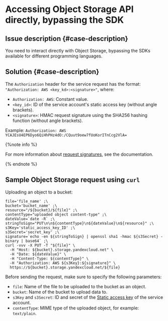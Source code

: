 # Accessing Object Storage API directly, bypassing the SDK

## Issue description {#case-description}
You need to interact directly with Object Storage, bypassing the SDKs available for different programming languages.

## Solution {#case-description}
The `Authorization` header for the service request has the format: `"Authorization: AWS <key_kd>:<signature>"`, where:
- `Authorization: AWS`: Constant value.
- `<key_id>`: ID of the service account's static access key (without angle brackets).
- `<signature>`: HMAC request signature using the SHA256 hashing function (without angle brackets).

Example:
`Authorization: AWS YCAJEsU4EP6Dyo6QiHhPHz4dO:/CQuut9oew7fUoKorITnCcg2VlA=`

{%note info %}

For more information about [request signatures](../../../storage/s3/signing-requests.md), see the documentation.

{% endnote %}

## Sample Object Storage request using `curl`

Uploading an object to a bucket:
```
file='file_name' ;\
bucket='bucket_name' ;\
resource="/${bucket}/${file}" ;\
contentType="uploaded object content-type" ;\
dateValue=`date -R` ;\
stringToSign="PUT\n\n${contentType}\n${dateValue}\n${resource}" ;\
s3Key='static_access_key_ID' ;\
s3Secret='secret_key' ;\
signature=`echo -en ${stringToSign} | openssl sha1 -hmac ${s3Secret} -binary | base64` ;\
curl -vvv -X PUT -T "${file}" \
  -H "Host: ${bucket}.storage.yandexcloud.net" \
  -H "Date: ${dateValue}" \
  -H "Content-Type: ${contentType}" \
  -H "Authorization: AWS ${s3Key}:${signature}" \
  https://${bucket}.storage.yandexcloud.net/${file}
```

Before sending the request, make sure to specify the following parameters:
- `file`: Name of the file to be uploaded to the bucket as an object.
- `bucket`: Name of the bucket to upload data to.
- `s3Key` and `s3Secret`: ID and secret of the [Static access key](../../../iam/operations/sa/create-access-key.md) of the service account.
- `contentType`: MIME type of the uploaded object, for example: `text/plain`.
